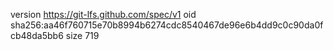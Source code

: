 version https://git-lfs.github.com/spec/v1
oid sha256:aa46f760715e70b8994b6274cdc8540467de96e6b4dd9c0c90da0fcb48da5bb6
size 719
